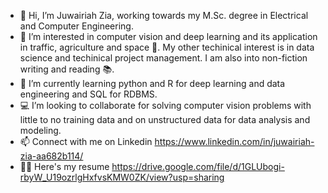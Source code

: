 - 👋 Hi, I’m Juwairiah Zia, working towards my M.Sc. degree in Electrical and Computer Engineering. 
- 👀 I’m interested in computer vision and deep learning and its application in traffic, agriculture and space 🚀. My other techinical interest is in data science and techinical project management. I am also into non-fiction writing and reading 📚. 
- 🌱 I’m currently learning python and R for deep learning and data engineering and SQL for RDBMS.
- ‍💻 I’m looking to collaborate for solving computer vision problems with little to no training data and on unstructured data for data analysis and modeling.
- 📫 Connect with me on Linkedin https://www.linkedin.com/in/juwairiah-zia-aa682b114/
- 👩‍💻 Here's my resume https://drive.google.com/file/d/1GLUbogi-rbyW_U19ozrlgHxfvsKMW0ZK/view?usp=sharing

<!---
javeriaz15/javeriaz15 is a ✨ special ✨ repository because its `README.md` (this file) appears on your GitHub profile.
You can click the Preview link to take a look at your changes.
--->
